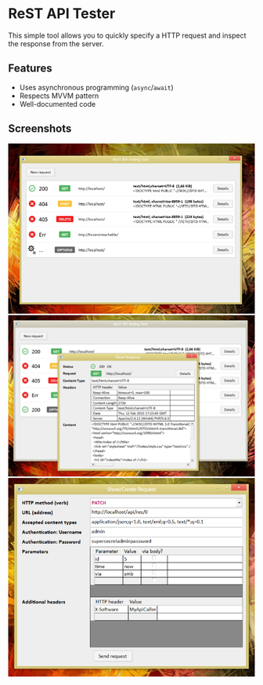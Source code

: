 # ReST API Tester

This simple tool allows you to quickly specify a HTTP request and inspect the response from the server.

## Features

* Uses asynchronous programming (`async`/`await`)
* Respects MVVM pattern
* Well-documented code

## Screenshots

<img src="Screenshots/main.png" />

<img src="Screenshots/response.png" />

<img src="Screenshots/request.png" />
